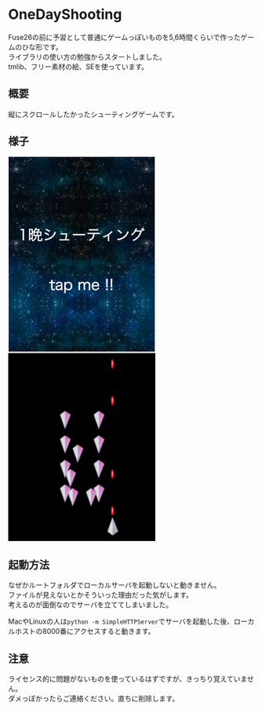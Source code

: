 # OneDayShooting
Fuse26の前に予習として普通にゲームっぽいものを5,6時間くらいで作ったゲームのひな形です。    
ライブラリの使い方の勉強からスタートしました。  
tmlib、フリー素材の絵、SEを使っています。  


## 概要
縦にスクロールしたかったシューティングゲームです。  


## 様子
<img title="タイトル" src="https://raw.githubusercontent.com/Kei-Fujikura/OneDayShooting/master/snap/1.png">
<img title="動作" src="https://raw.githubusercontent.com/Kei-Fujikura/OneDayShooting/master/snap/2.png">


## 起動方法
なぜかルートフォルダでローカルサーバを起動しないと動きません。  
ファイルが見えないとかそういった理由だった気がします。  
考えるのが面倒なのでサーバを立ててしまいました。  

MacやLinuxの人は`python -m SimpleHTTPServer`でサーバを起動した後、ローカルホストの8000番にアクセスすると動きます。  



## 注意
ライセンス的に問題がないものを使っているはずですが、きっちり覚えていません。  
ダメっぽかったらご連絡ください。直ちに削除します。
